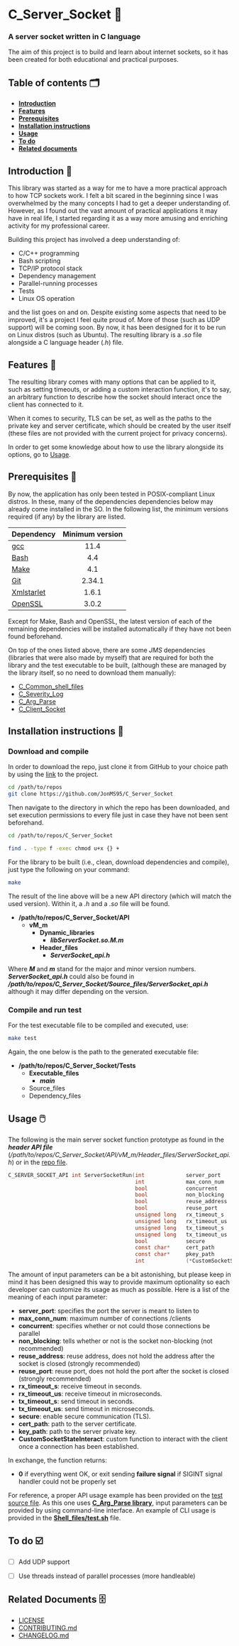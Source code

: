 # C_Server_Socket 🔌
### A server socket written in C language
The aim of this project is to build and learn about internet sockets, so it has been created for both educational and practical purposes.


## Table of contents 🗂️
* [**Introduction**](#introduction)
* [**Features**](#features)
* [**Prerequisites**](#prerequisites)
* [**Installation instructions**](#installation-instructions)
* [**Usage**](#usage)
* [**To do**](#to-do)
* [**Related documents**](#related-documents)


## Introduction <a id="introduction"></a> 📑
This library was started as a way for me to have a more practical approach to how TCP sockets work. I felt a bit scared in the beginning since I was overwhelmed by the many concepts I had to get a deeper understanding of.
However, as I found out the vast amount of practical applications it may have in real life, I started regarding it as a way more amusing and enriching activity for my professional career.

Building this project has involved a deep understanding of:
* C/C++ programming
* Bash scripting
* TCP/IP protocol stack
* Dependency management
* Parallel-running processes
* Tests
* Linux OS operation

and the list goes on and on.
Despite existing some aspects that need to be improved, it's a project I feel quite proud of. More of those (such as UDP support) will be coming soon.
By now, it has been designed for it to be run on Linux distros (such as Ubuntu). The resulting library is a *.so* file alongside a C language header (*.h*) file.


## Features <a id="features"></a> 🌟
The resulting library comes with many options that can be applied to it, such as setting timeouts, or adding a custom interaction function,
it's to say, an arbitrary function to describe how the socket should interact once the client has connected to it.

When it comes to security, TLS can be set, as well as the paths to the private key and server certificate, which should be created by the user itself
(these files are not provided with the current project for privacy concerns).

In order to get some knowledge about how to use the library alongside its options, go to [Usage](#usage).


## Prerequisites <a id="prerequisites"></a> 🧱
By now, the application has only been tested in POSIX-compliant Linux distros. In these, many of the dependencies dependencies below may already come installed in the SO.
In the following list, the minimum versions required (if any) by the library are listed.

| Dependency                   | Minimum version |
| :--------------------------- | :-------------: |
| [gcc][gcc-link]              | 11.4            |
| [Bash][bash-link]            | 4.4             |
| [Make][make-link]            | 4.1             |
| [Git][git-link]              | 2.34.1          |
| [Xmlstarlet][xmlstarlet-link]| 1.6.1           |
| [OpenSSL][openssl-link]      | 3.0.2           |

[gcc-link]:        https://gcc.gnu.org/
[bash-link]:       https://www.gnu.org/software/bash/
[make-link]:       https://www.gnu.org/software/make/
[git-link]:        https://git-scm.com/
[xmlstarlet-link]: https://xmlstar.sourceforge.net/
[openssl-link]:    https://www.openssl.org/

Except for Make, Bash and OpenSSL, the latest version of each of the remaining dependencies will be installed automatically if they have not been found beforehand. 

On top of the ones listed above, there are some *JMS* dependencies (libraries that were also made by myself) that are required for both the library and the test executable to be built,
(although these are managed by the library itself, so no need to download them manually):
* [C_Common_shell_files](https://github.com/JonMS95/C_Common_shell_files)
* [C_Severity_Log](https://github.com/JonMS95/C_Severity_Log)
* [C_Arg_Parse](https://github.com/JonMS95/C_Arg_Parse)
* [C_Client_Socket](https://github.com/JonMS95/C_Client_Socket)


## Installation instructions <a id="installation-instructions"></a> 📓
### Download and compile
In order to download the repo, just clone it from GitHub to your choice path by using the [link](https://github.com/JonMS95/C_Server_Socket) to the project.

```bash
cd /path/to/repos
git clone https://github.com/JonMS95/C_Server_Socket
```

Then navigate to the directory in which the repo has been downloaded, and set execution permissions to every file just in case they have not been sent beforehand.

```bash
cd /path/to/repos/C_Server_Socket

find . -type f -exec chmod u+x {} +
```

For the library to be built (i.e., clean, download dependencies and compile), just type the following on your command:

```bash
make
```

The result of the line above will be a new API directory (which will match the used version). Within it, a *.h* and a *.so* file will be found.
- **/path/to/repos/C_Server_Socket/API**
  - **vM_m**
    - **Dynamic_libraries**
      - **_libServerSocket.so.M.m_**
    - **Header_files**
      - **_ServerSocket_api.h_**

Where **_M_** and **_m_** stand for the major and minor version numbers.
**_ServerSocket_api.h_** could also be found in **_/path/to/repos/C_Server_Socket/Source_files/ServerSocket_api.h_** although it may differ depending on the version.

### Compile and run test
For the test executable file to be compiled and executed, use:

```bash
make test
```

Again, the one below is the path to the generated executable file:
- **/path/to/repos/C_Server_Socket/Tests**
  - **Executable_files**
      - **_main_**
  - Source_files
  - Dependency_files


## Usage <a id="usage"></a> 🖱️
The following is the main server socket function prototype as found in the **_header API file_** (_/path/to/repos/C_Server_Socket/API/vM_m/Header_files/ServerSocket_api.h_) or in the [repo file](https://github.com/JonMS95/C_Server_Socket/blob/main/Source_files/ServerSocket_api.h).

```c
C_SERVER_SOCKET_API int ServerSocketRun(int             server_port                                     ,
                                        int             max_conn_num                                    ,
                                        bool            concurrent                                      ,
                                        bool            non_blocking                                    ,
                                        bool            reuse_address                                   ,
                                        bool            reuse_port                                      ,
                                        unsigned long   rx_timeout_s                                    ,
                                        unsigned long   rx_timeout_us                                   ,
                                        unsigned long   tx_timeout_s                                    ,
                                        unsigned long   tx_timeout_us                                   ,
                                        bool            secure                                          ,
                                        const char*     cert_path                                       ,
                                        const char*     pkey_path                                       ,
                                        int             (*CustomSocketStateInteract)(int client_socket) );
```

The amount of input parameters can be a bit astonishing, but please keep in mind it has been designed this way to
provide maximum optionality so each developer can customize its usage as much as possible. Here is a list of the meaning of each input parameter:
* **server_port**: specifies the port the server is meant to listen to
* **max_conn_num**: maximum number of connections /clients
* **concurrent**: specifies whether or not could those connections be parallel
* **non_blocking**: tells whether or not is the socket non-blocking (not recommended)
* **reuse_address**: reuse address, does not hold the address after the socket is closed (strongly recommended)
* **reuse_port**: reuse port, does not hold the port after the socket is closed (strongly recommended)
* **rx_timeout_s**: receive timeout in seconds.
* **rx_timeout_us**: receive timeout in microseconds.
* **tx_timeout_s**: send timeout in seconds.
* **tx_timeout_us**: send timeout in microseconds.
* **secure**: enable secure communication (TLS).
* **cert_path**: path to the server certificate.
* **key_path**: path to the server private key.
* **CustomSocketStateInteract**: custom function to interact with the client once a connection has been established.

In exchange, the function returns:
* **0** if everything went OK, or exit sending **failure signal** if SIGINT signal handler could not be properly set

For reference, a proper API usage example has been provided on the [test source file](https://github.com/JonMS95/C_Server_Socket/blob/main/Tests/Source_files/main.c).
As this one uses [**C_Arg_Parse library**](https://github.com/JonMS95/C_Arg_Parse), input parameters can be provided by using command-line interface.
An example of CLI usage is provided in the [**Shell_files/test.sh**](https://github.com/JonMS95/C_Server_Socket/blob/main/Shell_files/test.sh) file.


## To do <a id="to-do"></a> ☑️
- [ ] Add UDP support
- [ ] Use threads instead of parallel processes (more handleable)


## Related Documents <a id="related-documents"></a> 🗄️
* [LICENSE](LICENSE)
* [CONTRIBUTING.md](Docs/CONTRIBUTING.md)
* [CHANGELOG.md](Docs/CHANGELOG.md)

